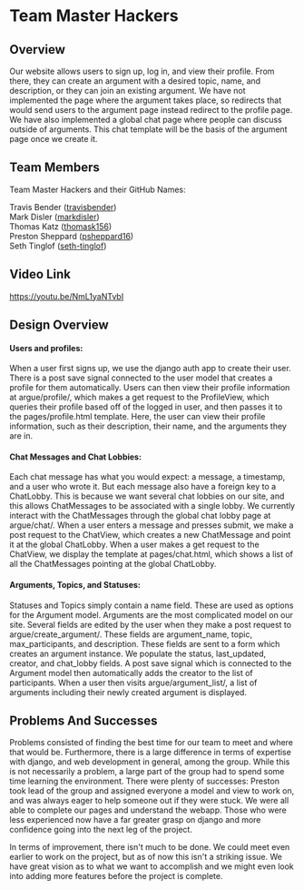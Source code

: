 # Team Master Hackers

## Overview
Our website allows users to sign up, log in, and view their profile. From there, they can create an argument with a desired topic, name, and description, or they can join an existing argument.
We have not implemented the page where the argument takes place, so redirects that would send users to the argument page instead redirect to the profile page.
We have also implemented a global chat page where people can discuss outside of arguments. This chat template will be the basis of the argument page once we create it.

## Team Members

Team Master Hackers and their GitHub Names:

Travis Bender ([travisbender](https://github.com/travisbender))  
Mark Disler ([markdisler](https://github.com/markdisler))  
Thomas Katz ([thomask156](https://github.com/thomask156))  
Preston Sheppard ([psheppard16](https://github.com/psheppard16))  
Seth Tinglof ([seth-tinglof](https://github.com/seth-tinglof))  

## Video Link
https://youtu.be/NmL1yaNTvbI

## Design Overview
#### Users and profiles:
When a user first signs up, we use the django auth app to create their user.
There is a post save signal connected to the user model that creates a profile for them automatically.
Users can then view their profile information at argue/profile/, which makes a get request to the ProfileView, 
which queries their profile based off of the logged in user, and then passes it to the pages/profile.html template.
Here, the user can view their profile information, such as their description, their name, and the arguments they are in.


#### Chat Messages and Chat Lobbies:
Each chat message has what you would expect: a message, a timestamp, and a user who wrote it.
But each message also have a foreign key to a ChatLobby. 
This is because we want several chat lobbies on our site, and this allows ChatMessages to be associated with a single lobby.
We currently interact with the ChatMessages through the global chat lobby page at argue/chat/.
When a user enters a message and presses submit, we make a post request to the ChatView, which creates a new ChatMessage and point it at the global ChatLobby.
When a user makes a get request to the ChatView, we display the template at pages/chat.html, which shows a list of all the ChatMessages pointing at the global ChatLobby.

#### Arguments, Topics, and Statuses:
Statuses and Topics simply contain a name field. These are used as options for the Argument model.
Arguments are the most complicated model on our site. Several fields are edited by the user when they make a post request to argue/create_argument/.
These fields are argument_name, topic, max_participants, and description. These fields are sent to a form which creates an argument instance.
We populate the status, last_updated, creator, and chat_lobby fields.
A post save signal which is connected to the Argument model then automatically adds the creator to the list of participants.
When a user then visits argue/argument_list/, a list of arguments including their newly created argument is displayed.

## Problems And Successes

Problems consisted of finding the best time for our team to meet and where that would be. 
Furthermore, there is a large difference in terms of expertise with django, and web development in general, among the group. 
While this is not necessarily a problem, a large part of the group had to spend some time learning the environment. 
There were plenty of successes: Preston took lead of the group and assigned everyone a model and view to work on, and was always eager to help someone out if they were stuck. 
We were all able to complete our pages and understand the webapp. Those who were less experienced now have a far greater grasp on django and more confidence going into the next leg of the project. 

In terms of improvement, there isn't much to be done. We could meet even earlier to work on the project, 
but as of now this isn't a striking issue. We have great vision as to what we want to accomplish and we might even look into adding more features before the project is complete.